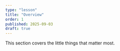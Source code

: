 ```yaml
---
type: "lesson"
title: "Overview"
order: 1
published: 2025-09-03
draft: true
---
```


This section covers the little things that matter most.
